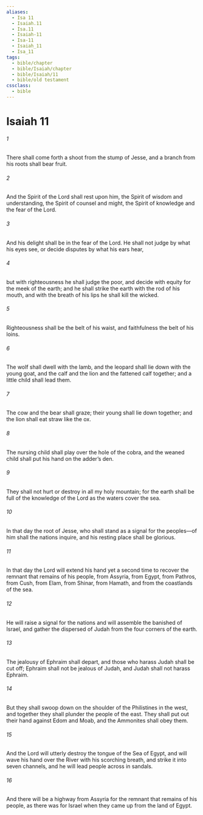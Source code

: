 ```yaml
---
aliases:
  - Isa 11
  - Isaiah.11
  - Isa.11
  - Isaiah-11
  - Isa-11
  - Isaiah_11
  - Isa_11
tags:
  - bible/chapter
  - bible/Isaiah/chapter
  - bible/Isaiah/11
  - bible/old testament
cssclass:
  - bible
---
```


# Isaiah 11

###### 1
There shall come forth a shoot from the stump of Jesse, and a branch from his roots shall bear fruit.
###### 2
And the Spirit of the Lord shall rest upon him, the Spirit of wisdom and understanding, the Spirit of counsel and might, the Spirit of knowledge and the fear of the Lord.
###### 3
And his delight shall be in the fear of the Lord.   He shall not judge by what his eyes see, or decide disputes by what his ears hear,
###### 4
but with righteousness he shall judge the poor, and decide with equity for the meek of the earth; and he shall strike the earth with the rod of his mouth, and with the breath of his lips he shall kill the wicked.
###### 5
Righteousness shall be the belt of his waist, and faithfulness the belt of his loins.
###### 6
The wolf shall dwell with the lamb, and the leopard shall lie down with the young goat, and the calf and the lion and the fattened calf together; and a little child shall lead them.
###### 7
The cow and the bear shall graze; their young shall lie down together; and the lion shall eat straw like the ox.
###### 8
The nursing child shall play over the hole of the cobra, and the weaned child shall put his hand on the adder’s den.
###### 9
They shall not hurt or destroy in all my holy mountain;   for the earth shall be full of the knowledge of the Lord as the waters cover the sea.
###### 10
In that day the root of Jesse, who shall stand as a signal for the peoples—of him shall the nations inquire, and his resting place shall be glorious.
###### 11
In that day the Lord will extend his hand yet a second time to recover the remnant that remains of his people, from Assyria, from Egypt, from Pathros, from Cush, from Elam, from Shinar, from Hamath, and from the coastlands of the sea.
###### 12
He will raise a signal for the nations and will assemble the banished of Israel, and gather the dispersed of Judah from the four corners of the earth.
###### 13
The jealousy of Ephraim shall depart, and those who harass Judah shall be cut off; Ephraim shall not be jealous of Judah, and Judah shall not harass Ephraim.
###### 14
But they shall swoop down on the shoulder of the Philistines in the west, and together they shall plunder the people of the east. They shall put out their hand against Edom and Moab, and the Ammonites shall obey them.
###### 15
And the Lord will utterly destroy   the tongue of the Sea of Egypt, and will wave his hand over the River with his scorching breath, and strike it into seven channels, and he will lead people across in sandals.
###### 16
And there will be a highway from Assyria for the remnant that remains of his people,   as there was for Israel when they came up from the land of Egypt.


